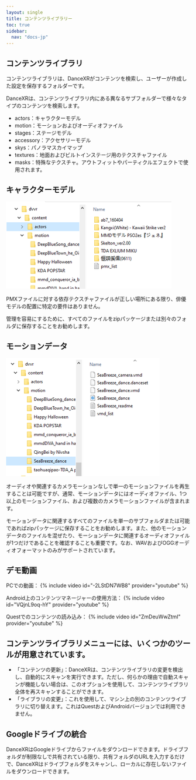 ```yaml
---
layout: single
title: コンテンツライブラリー
toc: true
sidebar:
  nav: "docs-jp"
---
```


## コンテンツライブラリ

コンテンツライブラリは、DanceXRがコンテンツを検索し、ユーザーが作成した設定を保存するフォルダーです。

DanceXRは、コンテンツライブラリ内にある異なるサブフォルダーで様々なタイプのコンテンツを検索します。
* actors：キャラクターモデル
* motion：モーションおよびオーディオファイル
* stages：ステージモデル
* accessory：アクセサリーモデル
* skys：パノラマスカイマップ
* textures：地面およびビルトインステージ用のテクスチャファイル
* masks：特殊なテクスチャ。アウトフィットやパーティクルエフェクトで使用されます。


## キャラクターモデル

![俳優フォルダの例](/images/content_actors.PNG)

PMXファイルに対する依存テクスチャファイルが正しい場所にある限り、俳優モデルの配置に特定の要件はありません。

管理を容易にするために、すべてのファイルをzipパッケージまたは別々のフォルダに保存することをお勧めします。


## モーションデータ

![モーションフォルダの例](/images/content_motion.PNG)

オーディオや関連するカメラモーションなしで単一のモーションファイルを再生することは可能ですが、通常、モーションデータにはオーディオファイル、1つ以上のモーションファイル、および複数のカメラモーションファイルが含まれます。

モーションデータに関連するすべてのファイルを単一のサブフォルダまたは可能であればzipパッケージに保存することをお勧めします。また、他のモーションデータのファイルを混ぜたり、モーションデータに関連するオーディオファイルが1つだけであることを確認することも重要です。なお、WAVおよびOGGオーディオフォーマットのみがサポートされています。


## デモ動画

PCでの動画：
{% include video id="-2LStDN7WB8" provider="youtube" %}

Android上のコンテンツマネージャーの使用方法：
{% include video id="VQjnL9oq-hY" provider="youtube" %}

Questでのコンテンツの読み込み：
{% include video id="ZmDeuWwZtmI" provider="youtube" %}


## コンテンツライブラリメニューには、いくつかのツールが用意されています。

* 「コンテンツの更新」：DanceXRは、コンテンツライブラリの変更を検出し、自動的にスキャンを実行できます。ただし、何らかの理由で自動スキャンが機能しない場合は、このオプションを使用して、コンテンツライブラリ全体を再スキャンすることができます。
* 「ライブラリの変更」：これを使用して、マシン上の別のコンテンツライブラリに切り替えます。これはQuestおよびAndroidバージョンでは利用できません。

## Googleドライブの統合
DanceXRはGoogleドライブからファイルをダウンロードできます。ドライブフォルダが制限なしで共有されている限り、共有フォルダのURLを入力するだけで、DanceXRはドライブフォルダをスキャンし、ローカルに存在しないファイルをダウンロードできます。

